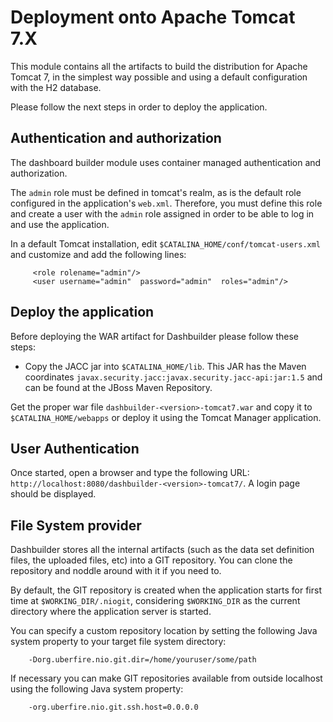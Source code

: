 Deployment onto Apache Tomcat 7.X
=================================

This module contains all the artifacts to build the distribution for Apache Tomcat 7, in the simplest way possible and using a default configuration with the H2 database.                      

Please follow the next steps in order to deploy the application.

Authentication and authorization
---------------------------------

The dashboard builder module uses container managed authentication and authorization.

The `admin` role must be defined in tomcat's realm, as is the default role configured in the application's `web.xml`. Therefore, you must define this role and create
a user with the `admin` role assigned in order to be able to log in and use the application.                     

In a default Tomcat installation, edit `$CATALINA_HOME/conf/tomcat-users.xml` and customize and add the following lines:

         <role rolename="admin"/>
         <user username="admin"  password="admin"  roles="admin"/>

Deploy the application
--------------------------
Before deploying the WAR artifact for Dashbuilder please follow these steps:              

* Copy the JACC jar into `$CATALINA_HOME/lib`. This JAR has the Maven coordinates `javax.security.jacc:javax.security.jacc-api:jar:1.5` and can be found at the JBoss Maven Repository.             
        
Get the proper war file `dashbuilder-<version>-tomcat7.war` and copy it to `$CATALINA_HOME/webapps` or deploy it using the Tomcat Manager application.         

User Authentication
--------------------------

Once started, open a browser and type the following URL:
`http://localhost:8080/dashbuilder-<version>-tomcat7/`. A login page should be displayed.

File System provider
---------------------
Dashbuilder stores all the internal artifacts (such as the data set definition files, the uploaded files, etc) into a GIT repository. You can clone the repository and noddle around with it if you need to.                

By default, the GIT repository is created when the application starts for first time at `$WORKING_DIR/.niogit`, considering `$WORKING_DIR` as the current directory where the application server is started.            

You can specify a custom repository location by setting the following Java system property to your target file system directory:                   
 
        -Dorg.uberfire.nio.git.dir=/home/youruser/some/path
        
If necessary you can make GIT repositories available from outside localhost using the following Java system property:                 
 
        -org.uberfire.nio.git.ssh.host=0.0.0.0

